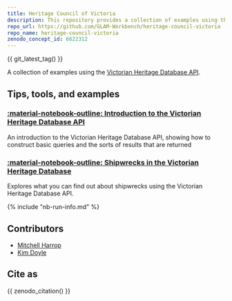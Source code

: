 ```yaml
---
title: Heritage Council of Victoria
description: This repository provides a collection of examples using the Victorian Heritage Database API. 
repo_url: https://github.com/GLAM-Workbench/heritage-council-victoria
repo_name: heritage-council-victoria
zenodo_concept_id: 6622312
---
```


{{ git_latest_tag() }}

A collection of examples using the [Victorian Heritage Database API](https://api.heritagecouncil.vic.gov.au/documentation).

## Tips, tools, and examples

### [:material-notebook-outline: Introduction to the Victorian Heritage Database API](introduction-victorian-heritage-api.md) 
An introduction to the Victorian Heritage Database API, showing how to construct basic queries and the sorts of results that are returned

### [:material-notebook-outline: Shipwrecks in the Victorian Heritage Database](shipwrecks.md) 
Explores what you can find out about shipwrecks using the Victorian Heritage Database API.

<!-- START RUN INFO -->

{% include "nb-run-info.md" %}

<!-- END RUN INFO -->

## Contributors

* [Mitchell Harrop](https://people.eng.unimelb.edu.au/mharrop/)
* [Kim Doyle](https://github.com/doylek1)

## Cite as

{{ zenodo_citation() }}